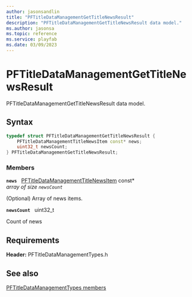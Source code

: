 ```yaml
---
author: jasonsandlin
title: "PFTitleDataManagementGetTitleNewsResult"
description: "PFTitleDataManagementGetTitleNewsResult data model."
ms.author: jasonsa
ms.topic: reference
ms.service: playfab
ms.date: 03/09/2023
---
```


# PFTitleDataManagementGetTitleNewsResult  

PFTitleDataManagementGetTitleNewsResult data model.  

## Syntax  
  
```cpp
typedef struct PFTitleDataManagementGetTitleNewsResult {  
    PFTitleDataManagementTitleNewsItem const* news;  
    uint32_t newsCount;  
} PFTitleDataManagementGetTitleNewsResult;  
```
  
### Members  
  
**`news`** &nbsp; [PFTitleDataManagementTitleNewsItem](pftitledatamanagementtitlenewsitem.md) const*  
*array of size `newsCount`*  
  
(Optional) Array of news items.
  
**`newsCount`** &nbsp; uint32_t  
  
Count of news
  
  
## Requirements  
  
**Header:** PFTitleDataManagementTypes.h
  
## See also  
[PFTitleDataManagementTypes members](../pftitledatamanagementtypes_members.md)  

  
  
